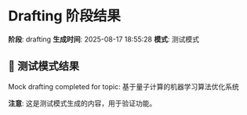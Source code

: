 # Drafting 阶段结果

**阶段**: drafting
**生成时间**: 2025-08-17 18:55:28
**模式**: 测试模式

## 📝 测试模式结果

Mock drafting completed for topic: 基于量子计算的机器学习算法优化系统

**注意**: 这是测试模式生成的内容，用于验证功能。
